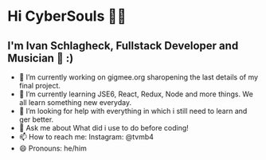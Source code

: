 # Hi CyberSouls 👋🎇
## I'm Ivan Schlagheck, Fullstack Developer and Musician 🎻 :)

- 🔭 I’m currently working on gigmee.org sharopening the last details of my final project.
- 🌱 I’m currently learning JSE6, React, Redux, Node and more things. We all learn something new everyday.
- 🤔 I’m looking for help with everything in which i still need to learn and ger better.
- 💬 Ask me about What did i use to do before coding!
- 📫 How to reach me: Instagram: @tvmb4
- 😄 Pronouns: he/him
